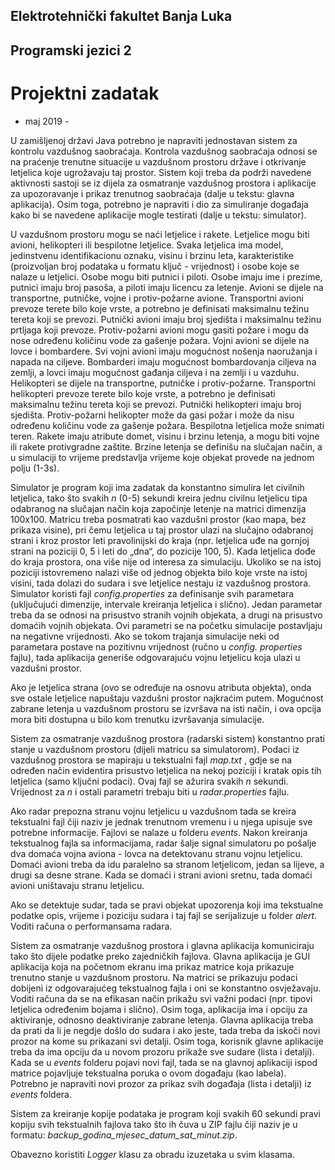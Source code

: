 ## Elektrotehnički fakultet Banja Luka

## Programski jezici 2

# Projektni zadatak

- maj 2019 -

U zamišljenoj državi Java potrebno je napraviti jednostavan sistem za kontrolu vazdušnog
saobraćaja. Kontrola vazdušnog saobraćaja odnosi se na praćenje trenutne situacije u vazdušnom
prostoru države i otkrivanje letjelica koje ugrožavaju taj prostor. Sistem koji treba da podrži
navedene aktivnosti sastoji se iz dijela za osmatranje vazdušnog prostora i aplikacije za upozoravanje
i prikaz trenutnog saobraćaja (dalje u tekstu: glavna aplikacija). Osim toga, potrebno je napraviti i dio
za simuliranje događaja kako bi se navedene aplikacije mogle testirati (dalje u tekstu: simulator).

U vazdušnom prostoru mogu se naći letjelice i rakete. Letjelice mogu biti avioni, helikopteri ili
bespilotne letjelice. Svaka letjelica ima model, jedinstvenu identifikacionu oznaku, visinu i brzinu
leta, karakteristike (proizvoljan broj podataka u formatu ključ - vrijednost) i osobe koje se nalaze u
letjelici. Osobe mogu biti putnici i piloti. Osobe imaju ime i prezime, putnici imaju broj pasoša, a
piloti imaju licencu za letenje. Avioni se dijele na transportne, putničke, vojne i protiv-požarne
avione. Transportni avioni prevoze terete bilo koje vrste, a potrebno je definisati maksimalnu težinu
tereta koji se prevozi. Putnički avioni imaju broj sjedišta i maksimalnu težinu prtljaga koji prevoze.
Protiv-požarni avioni mogu gasiti požare i mogu da nose određenu količinu vode za gašenje požara.
Vojni avioni se dijele na lovce i bombardere. Svi vojni avioni imaju mogućnost nošenja naoružanja i
napada na ciljeve. Bombarderi imaju mogućnost bombardovanja ciljeva na zemlji, a lovci imaju
mogućnost gađanja ciljeva i na zemlji i u vazduhu. Helikopteri se dijele na transportne, putničke i
protiv-požarne. Transportni helikopteri prevoze terete bilo koje vrste, a potrebno je definisati
maksimalnu težinu tereta koji se prevozi. Putnički helikopteri imaju broj sjedišta. Protiv-požarni
helikopter može da gasi požar i može da nisu određenu količinu vode za gašenje požara. Bespilotna
letjelica može snimati teren. Rakete imaju atribute domet, visinu i brzinu letenja, a mogu biti vojne ili
rakete protivgradne zaštite. Brzine letenja se definišu na slučajan način, a u simulaciji to vrijeme
predstavlja vrijeme koje objekat provede na jednom polju (1-3s).

Simulator je program koji ima zadatak da konstantno simulira let civilnih letjelica, tako što svakih _n_
(0-5) sekundi kreira jednu civilnu letjelicu tipa odabranog na slučajan način koja započinje letenje na
matrici dimenzija 100x100. Matricu treba posmatrati kao vazdušni prostor (kao mapa, bez prikaza
visine), pri čemu letjelica u taj prostor ulazi na slučajno odabranoj strani i kroz prostor leti
pravolinijski do kraja (npr. letjelica uđe na gornjoj strani na poziciji 0, 5 i leti do „dna“, do pozicije
100, 5). Kada letjelica dođe do kraja prostora, ona više nije od interesa za simulaciju. Ukoliko se na
istoj poziciji istovremeno nalazi više od jednog objekta bilo koje vrste na istoj visini, tada dolazi do
sudara i sve letjelice nestaju iz vazdušnog prostora. Simulator koristi fajl _config.properties_ za
definisanje svih parametara (uključujući dimenzije, intervale kreiranja letjelica i slično). Jedan
parametar treba da se odnosi na prisustvo stranih vojnih objekata, a drugi na prisustvo domaćih
vojnih objekata. Ovi parametri se na početku simulacije postavljaju na negativne vrijednosti. Ako se
tokom trajanja simulacije neki od parametara postave na pozitivnu vrijednost (ručno u _config.
properties_ fajlu), tada aplikacija generiše odgovarajuću vojnu letjelicu koja ulazi u vazdušni prostor.


Ako je letjelica strana (ovo se određuje na osnovu atributa objekta), onda sve ostale letjelice
napuštaju vazdušni prostor najkraćim putem. Mogućnost zabrane letenja u vazdušnom prostoru se
izvršava na isti način, i ova opcija mora biti dostupna u bilo kom trenutku izvršavanja simulacije.

Sistem za osmatranje vazdušnog prostora (radarski sistem) konstantno prati stanje u vazdušnom
prostoru (dijeli matricu sa simulatorom). Podaci iz vazdušnog prostora se mapiraju u tekstualni fajl
_map.txt_ , gdje se na određen način evidentira prisustvo letjelica na nekoj poziciji i kratak opis tih
letjelica (samo ključni podaci). Ovaj fajl se ažurira svakih _n_ sekundi. Vrijednost za _n_ i ostali parametri
trebaju biti u _radar.properties_ fajlu.

Ako radar prepozna stranu vojnu letjelicu u vazdušnom tada se kreira tekstualni fajl čiji naziv je
jednak trenutnom vremenu i u njega upisuje sve potrebne informacije. Fajlovi se nalaze u folderu
_events_. Nakon kreiranja tekstualnog fajla sa informacijama, radar šalje signal simulatoru po pošalje
dva domaća vojna aviona - lovca na detektovanu stranu vojnu letjelicu. Domaći avioni treba da idu
paralelno sa stranom letjelicom, jedan sa lijeve, a drugi sa desne strane. Kada se domaći i strani
avioni sretnu, tada domaći avioni uništavaju stranu letjelicu.

Ako se detektuje sudar, tada se pravi objekat upozorenja koji ima tekstualne podatke opis, vrijeme i
poziciju sudara i taj fajl se serijalizuje u folder _alert_. Voditi računa o performansama radara.

Sistem za osmatranje vazdušnog prostora i glavna aplikacija komuniciraju tako što dijele podatke
preko zajedničkih fajlova. Glavna aplikacija je GUI aplikacija koja na početnom ekranu ima prikaz
matrice koja prikazuje trenutno stanje u vazdušnom prostoru. Na matrici se prikazuju podaci
dobijeni iz odgovarajućeg tekstualnog fajla i oni se konstantno osvježavaju. Voditi računa da se na
efikasan način prikažu svi važni podaci (npr. tipovi letjelica određenim bojama i slično). Osim toga,
aplikacija ima i opciju za aktiviranje, odnosno deaktiviranje zabrane letenja. Glavna aplikacija treba
da prati da li je negdje došlo do sudara i ako jeste, tada treba da iskoči novi prozor na kome su
prikazani svi detalji. Osim toga, korisnik glavne aplikacije treba da ima opciju da u novom prozoru
prikaže sve sudare (lista i detalji). Kada se u _events_ folderu pojavi novi fajl, tada se na glavnoj
aplikaciji ispod matrice pojavljuje tekstualna poruka o ovom događaju (kao labela). Potrebno je
napraviti novi prozor za prikaz svih događaja (lista i detalji) iz _events_ foldera.

Sistem za kreiranje kopije podataka je program koji svakih 60 sekundi pravi kopiju svih tekstualnih
fajlova tako što ih čuva u ZIP fajlu čiji naziv je u formatu:
_backup_godina_mjesec_datum_sat_minut.zip_.

Obavezno koristiti _Logger_ klasu za obradu izuzetaka u svim klasama.

